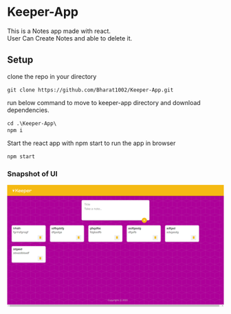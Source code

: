 # Keeper-App

This is a Notes app made with react.  
User Can Create Notes and able to delete it.

## Setup
clone the repo in your directory
```
git clone https://github.com/Bharat1002/Keeper-App.git
```

run below command to move to keeper-app directory and download dependencies.
```
cd .\Keeper-App\
npm i
```

Start the react app with npm start to run the app in browser
```
npm start
```

### Snapshot of UI
![Keeper App](public/Screenshot/homepage.png)
